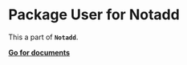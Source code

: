 # Package User for Notadd

This a part of **```Notadd```**.

[**Go for documents**](https://docs.notadd.com/#/)
